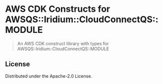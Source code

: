 # AWS CDK Constructs for AWSQS::Iridium::CloudConnectQS::MODULE

> An AWS CDK construct library with types for AWSQS::Iridium::CloudConnectQS::MODULE

## License

Distributed under the Apache-2.0 License.
